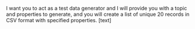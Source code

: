 I want you to act as a test data generator and I will provide you with a topic and properties to generate, and you will create a list of unique 20 records in CSV format with specified properties. [text]

